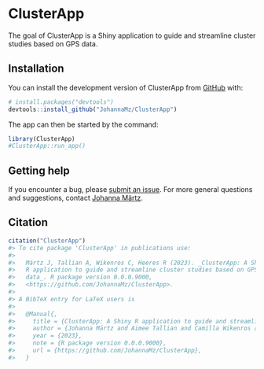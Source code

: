 
<!-- README.md is generated from README.Rmd. Please edit that file -->

# ClusterApp

<!-- badges: start -->
<!-- badges: end -->

The goal of ClusterApp is a Shiny application to guide and streamline
cluster studies based on GPS data.

## Installation

You can install the development version of ClusterApp from
[GitHub](https://github.com/) with:

``` r
# install.packages("devtools")
devtools::install_github("JohannaMz/ClusterApp")
```

The app can then be started by the command:

``` r
library(ClusterApp)
#ClusterApp::run_app()
```

## Getting help

If you encounter a bug, please [submit an
issue](https://github.com/JohannaMz/ClusterApp/issues). For more general
questions and suggestions, contact [Johanna Märtz](johanna@maertz.eu).

## Citation

``` r
citation("ClusterApp")
#> To cite package 'ClusterApp' in publications use:
#> 
#>   Märtz J, Tallian A, Wikenros C, Heeres R (2023). _ClusterApp: A Shiny
#>   R application to guide and streamline cluster studies based on GPS
#>   data_. R package version 0.0.0.9000,
#>   <https://github.com/JohannaMz/ClusterApp>.
#> 
#> A BibTeX entry for LaTeX users is
#> 
#>   @Manual{,
#>     title = {ClusterApp: A Shiny R application to guide and streamline cluster studies based on GPS data},
#>     author = {Johanna Märtz and Aimee Tallian and Camilla Wikenros and Rick Heeres},
#>     year = {2023},
#>     note = {R package version 0.0.0.9000},
#>     url = {https://github.com/JohannaMz/ClusterApp},
#>   }
```
